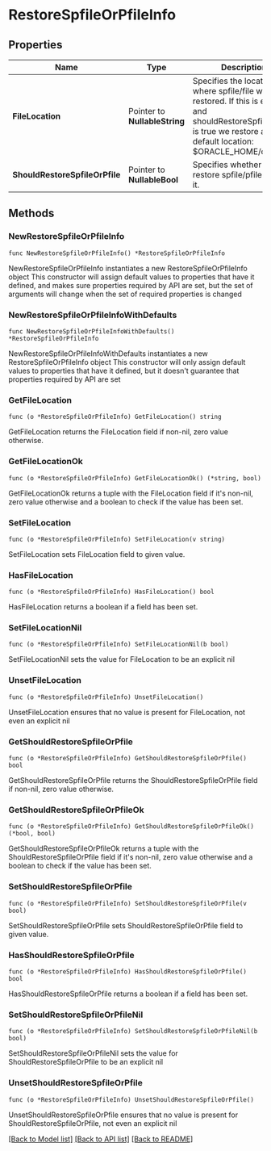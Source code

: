 # RestoreSpfileOrPfileInfo

## Properties

Name | Type | Description | Notes
------------ | ------------- | ------------- | -------------
**FileLocation** | Pointer to **NullableString** | Specifies the location where spfile/file will be restored. If this is empty and shouldRestoreSpfileOrPfile is true we restore at default location: $ORACLE_HOME/dbs | [optional] 
**ShouldRestoreSpfileOrPfile** | Pointer to **NullableBool** | Specifies whether to restore spfile/pfile or skip it. | [optional] 

## Methods

### NewRestoreSpfileOrPfileInfo

`func NewRestoreSpfileOrPfileInfo() *RestoreSpfileOrPfileInfo`

NewRestoreSpfileOrPfileInfo instantiates a new RestoreSpfileOrPfileInfo object
This constructor will assign default values to properties that have it defined,
and makes sure properties required by API are set, but the set of arguments
will change when the set of required properties is changed

### NewRestoreSpfileOrPfileInfoWithDefaults

`func NewRestoreSpfileOrPfileInfoWithDefaults() *RestoreSpfileOrPfileInfo`

NewRestoreSpfileOrPfileInfoWithDefaults instantiates a new RestoreSpfileOrPfileInfo object
This constructor will only assign default values to properties that have it defined,
but it doesn't guarantee that properties required by API are set

### GetFileLocation

`func (o *RestoreSpfileOrPfileInfo) GetFileLocation() string`

GetFileLocation returns the FileLocation field if non-nil, zero value otherwise.

### GetFileLocationOk

`func (o *RestoreSpfileOrPfileInfo) GetFileLocationOk() (*string, bool)`

GetFileLocationOk returns a tuple with the FileLocation field if it's non-nil, zero value otherwise
and a boolean to check if the value has been set.

### SetFileLocation

`func (o *RestoreSpfileOrPfileInfo) SetFileLocation(v string)`

SetFileLocation sets FileLocation field to given value.

### HasFileLocation

`func (o *RestoreSpfileOrPfileInfo) HasFileLocation() bool`

HasFileLocation returns a boolean if a field has been set.

### SetFileLocationNil

`func (o *RestoreSpfileOrPfileInfo) SetFileLocationNil(b bool)`

 SetFileLocationNil sets the value for FileLocation to be an explicit nil

### UnsetFileLocation
`func (o *RestoreSpfileOrPfileInfo) UnsetFileLocation()`

UnsetFileLocation ensures that no value is present for FileLocation, not even an explicit nil
### GetShouldRestoreSpfileOrPfile

`func (o *RestoreSpfileOrPfileInfo) GetShouldRestoreSpfileOrPfile() bool`

GetShouldRestoreSpfileOrPfile returns the ShouldRestoreSpfileOrPfile field if non-nil, zero value otherwise.

### GetShouldRestoreSpfileOrPfileOk

`func (o *RestoreSpfileOrPfileInfo) GetShouldRestoreSpfileOrPfileOk() (*bool, bool)`

GetShouldRestoreSpfileOrPfileOk returns a tuple with the ShouldRestoreSpfileOrPfile field if it's non-nil, zero value otherwise
and a boolean to check if the value has been set.

### SetShouldRestoreSpfileOrPfile

`func (o *RestoreSpfileOrPfileInfo) SetShouldRestoreSpfileOrPfile(v bool)`

SetShouldRestoreSpfileOrPfile sets ShouldRestoreSpfileOrPfile field to given value.

### HasShouldRestoreSpfileOrPfile

`func (o *RestoreSpfileOrPfileInfo) HasShouldRestoreSpfileOrPfile() bool`

HasShouldRestoreSpfileOrPfile returns a boolean if a field has been set.

### SetShouldRestoreSpfileOrPfileNil

`func (o *RestoreSpfileOrPfileInfo) SetShouldRestoreSpfileOrPfileNil(b bool)`

 SetShouldRestoreSpfileOrPfileNil sets the value for ShouldRestoreSpfileOrPfile to be an explicit nil

### UnsetShouldRestoreSpfileOrPfile
`func (o *RestoreSpfileOrPfileInfo) UnsetShouldRestoreSpfileOrPfile()`

UnsetShouldRestoreSpfileOrPfile ensures that no value is present for ShouldRestoreSpfileOrPfile, not even an explicit nil

[[Back to Model list]](../README.md#documentation-for-models) [[Back to API list]](../README.md#documentation-for-api-endpoints) [[Back to README]](../README.md)


